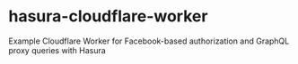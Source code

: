 # hasura-cloudflare-worker
Example Cloudflare Worker for Facebook-based authorization and GraphQL proxy queries with Hasura
